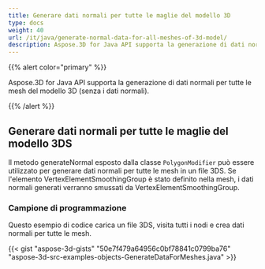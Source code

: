 ```yaml
---
title: Generare dati normali per tutte le maglie del modello 3D
type: docs
weight: 40
url: /it/java/generate-normal-data-for-all-meshes-of-3d-model/
description: Aspose.3D for Java API supporta la generazione di dati normali per tutte le mesh del modello 3D (senza i dati normali).
---
```

{{% alert color="primary" %}} 

Aspose.3D for Java API supporta la generazione di dati normali per tutte le mesh del modello 3D (senza i dati normali).

{{% /alert %}} 
##  **Generare dati normali per tutte le maglie del modello 3DS**
Il metodo generateNormal esposto dalla classe `PolygonModifier` può essere utilizzato per generare dati normali per tutte le mesh in un file 3DS. Se l'elemento VertexElementSmoothingGroup è stato definito nella mesh, i dati normali generati verranno smussati da VertexElementSmoothingGroup.
###  **Campione di programmazione**
Questo esempio di codice carica un file 3DS, visita tutti i nodi e crea dati normali per tutte le mesh.

{{< gist "aspose-3d-gists" "50e7f479a64956c0bf78841c0799ba76" "aspose-3d-src-examples-objects-GenerateDataForMeshes.java" >}}
